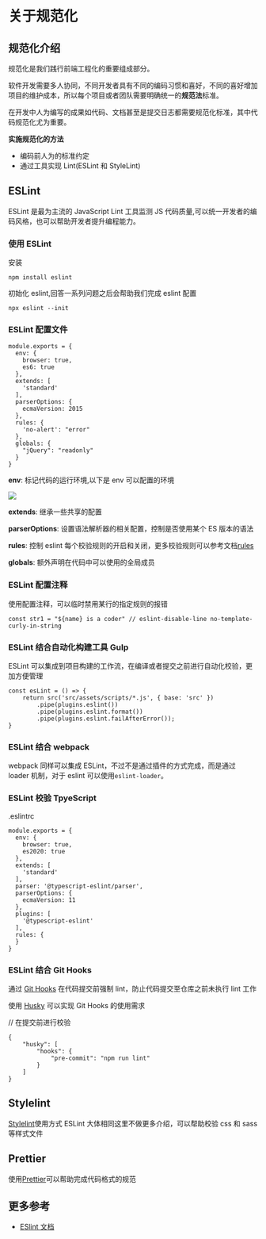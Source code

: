 # 关于规范化

## 规范化介绍

规范化是我们践行前端工程化的重要组成部分。

软件开发需要多人协同，不同开发者具有不同的编码习惯和喜好，不同的喜好增加项目的维护成本，所以每个项目或者团队需要明确统一的**规范法**标准。

在开发中人为编写的成果如代码、文档甚至是提交日志都需要规范化标准，其中代码规范化尤为重要。

**实施规范化的方法**

- 编码前人为的标准约定
- 通过工具实现 Lint(ESLint 和 StyleLint)

## ESLint

ESLint 是最为主流的 JavaScript Lint 工具监测 JS 代码质量,可以统一开发者的编码风格，也可以帮助开发者提升编程能力。

### 使用 ESLint

安装

```
npm install eslint
```

初始化 eslint,回答一系列问题之后会帮助我们完成 eslint 配置

```
npx eslint --init
```

### ESLint 配置文件

```
module.exports = {
  env: {
    browser: true,
    es6: true
  },
  extends: [
    'standard'
  ],
  parserOptions: {
    ecmaVersion: 2015
  },
  rules: {
    'no-alert': "error"
  },
  globals: {
    "jQuery": "readonly"
  }
}

```

**env**: 标记代码的运行环境,以下是 env 可以配置的环境

![](/engineering/eslint_env.png)

**extends**: 继承一些共享的配置

**parserOptions**: 设置语法解析器的相关配置，控制是否使用某个 ES 版本的语法

**rules**: 控制 eslint 每个校验规则的开启和关闭，更多校验规则可以参考文档[rules](https://eslint.org/docs/rules/)

**globals**: 额外声明在代码中可以使用的全局成员

### ESLint 配置注释

使用配置注释，可以临时禁用某行的指定规则的报错

```
const str1 = "${name} is a coder" // eslint-disable-line no-template-curly-in-string
```

### ESLint 结合自动化构建工具 Gulp

ESLint 可以集成到项目构建的工作流，在编译或者提交之前进行自动化校验，更加方便管理

```
const esLint = () => {
    return src('src/assets/scripts/*.js', { base: 'src' })
        .pipe(plugins.eslint())
        .pipe(plugins.eslint.format())
        .pipe(plugins.eslint.failAfterError());
}
```

### ESLint 结合 webpack

webpack 同样可以集成 ESLint，不过不是通过插件的方式完成，而是通过 loader 机制，对于 eslint 可以使用`eslint-loader`。

### ESLint 校验 TpyeScript

.eslintrc

```
module.exports = {
  env: {
    browser: true,
    es2020: true
  },
  extends: [
    'standard'
  ],
  parser: '@typescript-eslint/parser',
  parserOptions: {
    ecmaVersion: 11
  },
  plugins: [
    '@typescript-eslint'
  ],
  rules: {
  }
}
```

### ESLint 结合 Git Hooks

通过 [Git Hooks](https://git-scm.com/book/zh/v2/%E8%87%AA%E5%AE%9A%E4%B9%89-Git-Git-%E9%92%A9%E5%AD%90) 在代码提交前强制 lint，防止代码提交至仓库之前未执行 lint 工作

使用 [Husky](https://github.com/typicode/husky) 可以实现 Git Hooks 的使用需求

// 在提交前进行校验

```
{
    "husky": [
        "hooks": {
            "pre-commit": "npm run lint"
        }
    ]
}
```

## Stylelint

[Stylelint](https://stylelint.io/)使用方式 ESLint 大体相同这里不做更多介绍，可以帮助校验 css 和 sass 等样式文件

## Prettier

使用[Prettier](https://prettier.io/)可以帮助完成代码格式的规范

## 更多参考

- [ESlint 文档](https://eslint.org/)
